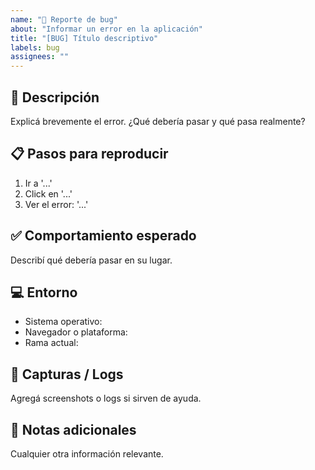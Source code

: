 ```yaml
---
name: "🐞 Reporte de bug"
about: "Informar un error en la aplicación"
title: "[BUG] Título descriptivo"
labels: bug
assignees: ""
---
```


## 🐛 Descripción
Explicá brevemente el error. ¿Qué debería pasar y qué pasa realmente?

## 📋 Pasos para reproducir
1. Ir a '...'
2. Click en '...'
3. Ver el error: '...'

## ✅ Comportamiento esperado
Describí qué debería pasar en su lugar.

## 💻 Entorno
- Sistema operativo:
- Navegador o plataforma:
- Rama actual:

## 📎 Capturas / Logs
Agregá screenshots o logs si sirven de ayuda.

## 🧠 Notas adicionales
Cualquier otra información relevante.
